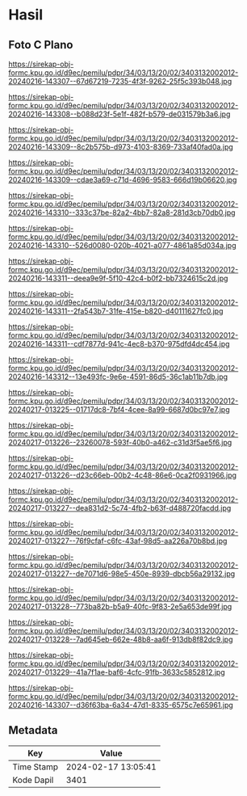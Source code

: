 # Hasil

## Foto C Plano

https://sirekap-obj-formc.kpu.go.id/d9ec/pemilu/pdpr/34/03/13/20/02/3403132002012-20240216-143307--67d67219-7235-4f3f-9262-25f5c393b048.jpg

https://sirekap-obj-formc.kpu.go.id/d9ec/pemilu/pdpr/34/03/13/20/02/3403132002012-20240216-143308--b088d23f-5e1f-482f-b579-de031579b3a6.jpg

https://sirekap-obj-formc.kpu.go.id/d9ec/pemilu/pdpr/34/03/13/20/02/3403132002012-20240216-143309--8c2b575b-d973-4103-8369-733af40fad0a.jpg

https://sirekap-obj-formc.kpu.go.id/d9ec/pemilu/pdpr/34/03/13/20/02/3403132002012-20240216-143309--cdae3a69-c71d-4696-9583-666d19b06620.jpg

https://sirekap-obj-formc.kpu.go.id/d9ec/pemilu/pdpr/34/03/13/20/02/3403132002012-20240216-143310--333c37be-82a2-4bb7-82a8-281d3cb70db0.jpg

https://sirekap-obj-formc.kpu.go.id/d9ec/pemilu/pdpr/34/03/13/20/02/3403132002012-20240216-143310--526d0080-020b-4021-a077-4861a85d034a.jpg

https://sirekap-obj-formc.kpu.go.id/d9ec/pemilu/pdpr/34/03/13/20/02/3403132002012-20240216-143311--deea9e9f-5f10-42c4-b0f2-bb7324615c2d.jpg

https://sirekap-obj-formc.kpu.go.id/d9ec/pemilu/pdpr/34/03/13/20/02/3403132002012-20240216-143311--2fa543b7-31fe-415e-b820-d40111627fc0.jpg

https://sirekap-obj-formc.kpu.go.id/d9ec/pemilu/pdpr/34/03/13/20/02/3403132002012-20240216-143311--cdf7877d-941c-4ec8-b370-975dfd4dc454.jpg

https://sirekap-obj-formc.kpu.go.id/d9ec/pemilu/pdpr/34/03/13/20/02/3403132002012-20240216-143312--13e493fc-9e6e-4591-86d5-36c1ab11b7db.jpg

https://sirekap-obj-formc.kpu.go.id/d9ec/pemilu/pdpr/34/03/13/20/02/3403132002012-20240217-013225--01717dc8-7bf4-4cee-8a99-6687d0bc97e7.jpg

https://sirekap-obj-formc.kpu.go.id/d9ec/pemilu/pdpr/34/03/13/20/02/3403132002012-20240217-013226--23260078-593f-40b0-a462-c31d3f5ae5f6.jpg

https://sirekap-obj-formc.kpu.go.id/d9ec/pemilu/pdpr/34/03/13/20/02/3403132002012-20240217-013226--d23c66eb-00b2-4c48-86e6-0ca2f0931966.jpg

https://sirekap-obj-formc.kpu.go.id/d9ec/pemilu/pdpr/34/03/13/20/02/3403132002012-20240217-013227--dea831d2-5c74-4fb2-b63f-d488720facdd.jpg

https://sirekap-obj-formc.kpu.go.id/d9ec/pemilu/pdpr/34/03/13/20/02/3403132002012-20240217-013227--76f9cfaf-c6fc-43af-98d5-aa226a70b8bd.jpg

https://sirekap-obj-formc.kpu.go.id/d9ec/pemilu/pdpr/34/03/13/20/02/3403132002012-20240217-013227--de7071d6-98e5-450e-8939-dbcb56a29132.jpg

https://sirekap-obj-formc.kpu.go.id/d9ec/pemilu/pdpr/34/03/13/20/02/3403132002012-20240217-013228--773ba82b-b5a9-40fc-9f83-2e5a653de99f.jpg

https://sirekap-obj-formc.kpu.go.id/d9ec/pemilu/pdpr/34/03/13/20/02/3403132002012-20240217-013228--7ad645eb-662e-48b8-aa6f-913db8f82dc9.jpg

https://sirekap-obj-formc.kpu.go.id/d9ec/pemilu/pdpr/34/03/13/20/02/3403132002012-20240217-013229--41a7f1ae-baf6-4cfc-91fb-3633c5852812.jpg

https://sirekap-obj-formc.kpu.go.id/d9ec/pemilu/pdpr/34/03/13/20/02/3403132002012-20240216-143307--d36f63ba-6a34-47d1-8335-6575c7e65961.jpg


## Metadata

| Key        | Value               |
| ---------- | ------------------- |
| Time Stamp | 2024-02-17 13:05:41 |
| Kode Dapil | 3401                |



